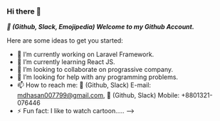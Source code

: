 ### Hi there 👋

***:rose: (Github, Slack, Emojipedia) Welcome to my Github Account.***

Here are some ideas to get you started:

- 🔭 I’m currently working on Laravel Framework.
- 🌱 I’m currently learning React JS.
- 👯 I’m looking to collaborate on prograssive company.
- 🤔 I’m looking for help with any programming problems.
- 📫 How to reach me: :e-mail: (Github, Slack) E-mail: mdhasan007799@gmail.com, :iphone: (Github, Slack) Mobile: +8801321-076446
- ⚡ Fun fact: I like to watch cartoon.....
-->
